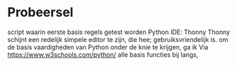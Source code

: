# Probeersel
script waarin eerste basis regels getest worden
Python IDE: Thonny
Thonny schijnt een redelijk simpele editor te zijn, die hee; gebruiksvriendelijk is.
om de basis vaardigheden van Python onder de knie te krijgen, ga ik
Via https://www.w3schools.com/python/ alle basis functies bij langs, 
